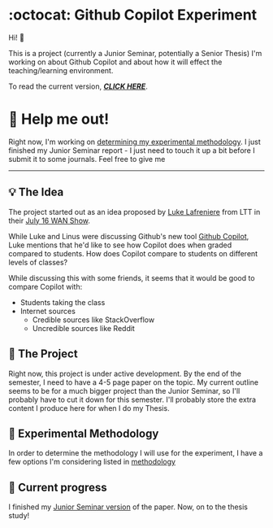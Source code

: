 # :octocat: Github Copilot Experiment

Hi! 👋

This is a project (currently a Junior Seminar, potentially a Senior Thesis) I'm working on about Github Copilot and about how it will effect the teaching/learning environment.

To read the current version, _**[CLICK HERE](https://github.com/2br-2b/Github-Copilot-Project/blob/junior-seminar/Report.md)**_.

# 🙋 Help me out!

Right now, I'm working on [determining my experimental methodology](Methodology.md). I just finished my Junior Seminar report - I just need to touch it up a bit before I submit it to some journals. Feel free to give me 

---

## 💡 The Idea
The project started out as an idea proposed by [Luke Lafreniere](https://twitter.com/luke_lafr) from LTT in their [July 16 WAN Show](https://youtu.be/60NGxX7m1Mw?t=2308).

While Luke and Linus were discussing Github's new tool [Github Copilot](https://copilot.github.com/), Luke mentions that he'd like to see how Copilot does when graded compared to students. How does Copilot compare to students on different levels of classes?

While discussing this with some friends, it seems that it would be good to compare Copilot with:
- Students taking the class
- Internet sources
  - Credible sources like StackOverflow
  - Uncredible sources like Reddit

## 📝 The Project

Right now, this project is under active development. By the end of the semester, I need to have a 4-5 page paper on the topic. My current outline seems to be for a much bigger project than the Junior Seminar, so I'll probably have to cut it down for this semester. I'll probably store the extra content I produce here for when I do my Thesis.

## 🧪 Experimental Methodology

In order to determine the methodology I will use for the experiment, I have a few options I'm considering listed in [methodology](Methodology.md)

## 🔨 Current progress
I finished my [Junior Seminar version](https://github.com/2br-2b/Github-Copilot-Project/releases/tag/v1.0.0) of the paper. Now, on to the thesis study!
